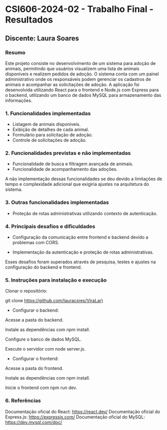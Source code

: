 ﻿# CSI606-2024-02 - Trabalho Final - Resultados

## Discente: Laura Soares

### Resumo
Este projeto consiste no desenvolvimento de um sistema para adoção de animais, permitindo que usuários visualizem uma lista de animais disponíveis e realizem pedidos de adoção. O sistema conta com um painel administrativo onde os responsáveis podem gerenciar os cadastros de animais e acompanhar as solicitações de adoção. A aplicação foi desenvolvida utilizando React para o frontend e Node.js com Express para o backend, utilizando um banco de dados MySQL para armazenamento das informações.

### 1. Funcionalidades implementadas

- Listagem de animais disponíveis.
- Exibição de detalhes de cada animal.
- Formulário para solicitação de adoção.
- Controle de solicitações de adoção.

### 2. Funcionalidades previstas e não implementadas

- Funcionalidade de busca e filtragem avançada de animais.
- Funcionalidade de acompanhamento das adoções.

A não implementação dessas funcionalidades se deu devido a limitações de tempo e complexidade adicional que exigiria ajustes na arquitetura do sistema.

### 3. Outras funcionalidades implementadas

- Proteção de rotas administrativas utilizando contexto de autenticação.

### 4. Principais desafios e dificuldades

- Configuração da comunicação entre frontend e backend devido a problemas com CORS.

- Implementação da autenticação e proteção de rotas administrativas.

Esses desafios foram superados através de pesquisa, testes e ajustes na configuração do backend e frontend.

### 5. Instruções para instalação e execução

Clonar o repositório:

git clone <https://github.com/lauracsres/ViraLar)>

- Configurar o backend:

Acesse a pasta do backend.

Instale as dependências com npm install.

Configure o banco de dados MySQL.

Execute o servidor com node server.js.

- Configurar o frontend:

Acesse a pasta do frontend.

Instale as dependências com npm install.

Inicie o frontend com npm run dev.

### 6. Referências

Documentação oficial do React: https://react.dev/
Documentação oficial do Express.js: https://expressjs.com/
Documentação oficial do MySQL: https://dev.mysql.com/doc/
